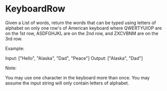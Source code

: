# KeyboardRow
Given a List of words, return the words that can be typed using letters of alphabet on only one row's of American keyboard where QWERTYUIOP are on the 1st row, ASDFGHJKL are on the 2nd row, and ZXCVBNM are on the 3rd row. 

Example:

Input: ["Hello", "Alaska", "Dad", "Peace"]
Output: ["Alaska", "Dad"]
 

Note:

You may use one character in the keyboard more than once.
You may assume the input string will only contain letters of alphabet.
